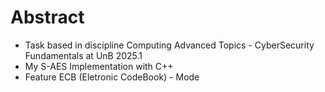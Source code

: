 # Abstract

- Task based in discipline Computing Advanced Topics - CyberSecurity Fundamentals at UnB 2025.1
- My S-AES Implementation with C++
- Feature ECB (Eletronic CodeBook) - Mode
